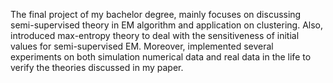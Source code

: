 The final project of my bachelor degree, mainly focuses on discussing semi-supervised theory in EM algorithm and application on clustering. Also, introduced max-entropy theory to deal with the sensitiveness of initial values for semi-supervised EM. Moreover, implemented several experiments on both simulation numerical data and real data in the life to verify the theories discussed in my paper.
